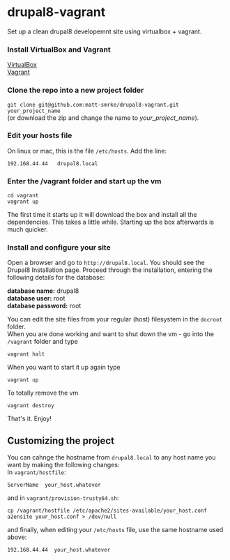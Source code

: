 # drupal8-vagrant

Set up a clean drupal8 developemnt site using virtualbox + vagrant.

### Install VirtualBox and Vagrant
[VirtualBox](https://www.virtualbox.org/wiki/Downloads)  
[Vagrant](https://www.vagrantup.com/downloads.html)  

### Clone the repo into a new project folder
`git clone git@github.com:matt-smrke/drupal8-vagrant.git your_project_name`  
(or download the zip and change the name to _your_project_name_).

### Edit your hosts file  
On linux or mac, this is the file `/etc/hosts`. Add the line:
```
192.168.44.44   drupal8.local
```  

### Enter the /vagrant folder and start up the vm  
```
cd vagrant  
vagrant up  
```
The first time it starts up it will download the box and install all the dependencies. This takes a little while. Starting up the box afterwards is much quicker.  

### Install and configure your site
Open a browser and go to `http://drupal8.local`. You should see the Drupal8 Installation page. Proceed through the installation, entering the following details for the database:  

**database name:** drupal8  
**database user:** root  
**database password:** root  

You can edit the site files from your regular (host) filesystem in the `docroot` folder.  
When you are done working and want to shut down the vm - go into the `/vagrant` folder and type  
```
vagrant halt
```
When you want to start it up again type  
```
vagrant up
```  
To totally remove the vm  
```
vagrant destroy
```  

That's it. Enjoy!  


## Customizing the project
You can cahnge the hostname from `drupal8.local` to any host name you want by making the following changes:  
In `vagrant/hostfile`:  
```
ServerName  your_host.whatever
```
and in `vagrant/provision-trusty64.sh`:  
```
cp /vagrant/hostfile /etc/apache2/sites-available/your_host.conf
a2ensite your_host.conf > /dev/null  
```
and finally, when editing your `/etc/hosts` file, use the same hostname used above:  
```
192.168.44.44  your_host.whatever
```
